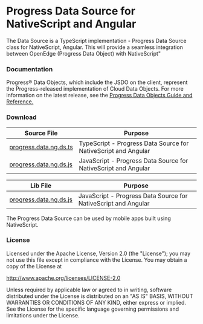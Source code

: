 # Progress Data Source for NativeScript and Angular
The Data Source is a TypeScript implementation - Progress Data Source class for NativeScript, Angular. This will provide a seamless integration between OpenEdge (Progress Data Object) with NativeScript"  

### Documentation
Progress® Data Objects, which include the JSDO on the client, represent the Progress-released implementation of Cloud Data Objects. For more information on the latest release, see the <a href="https://documentation.progress.com/output/pdo">Progress Data Objects Guide and Reference.</a>

### Download<a name="download"></a>


| Source File| Purpose | 
| ---------- | ------- | 
| [progress.data.ng.ds.ts](https://github.com/progress/JSDO/blob/master/src/progress.data.ng.ds.js) | TypeScript - Progress Data Source for NativeScript and Angular |
| [progress.data.ng.ds.js](https://github.com/progress/JSDO/blob/master/src/progress.data.ng.ds.js) | JavaScript - Progress Data Source for NativeScript and Angular |


| Lib File| Purpose | 
| ------- | ------- | 
| [progress.data.ng.ds.js](https://github.com/progress/JSDO/blob/master/src/progress.data.ng.ds.js) | JavaScript - Progress Data Source for NativeScript and Angular |

The Progress Data Source can be used by mobile apps built using NativeScript.

### License
Licensed under the Apache License, Version 2.0 (the "License"); you may not use this file except in compliance with the License. You may obtain a copy of the License at

http://www.apache.org/licenses/LICENSE-2.0

Unless required by applicable law or agreed to in writing, software distributed under the License is distributed on an "AS IS" BASIS, WITHOUT WARRANTIES OR CONDITIONS OF ANY KIND, either express or implied. See the License for the specific language governing permissions and limitations under the License.
